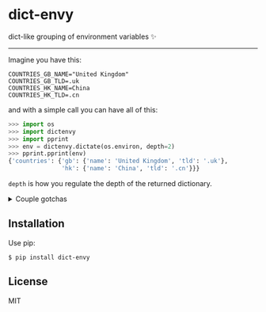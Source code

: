 # dict-envy

dict-like grouping of environment variables :sparkles:

---

Imagine you have this:

```
COUNTRIES_GB_NAME="United Kingdom"
COUNTRIES_GB_TLD=.uk
COUNTRIES_HK_NAME=China
COUNTRIES_HK_TLD=.cn
```

and with a simple call you can have all of this:

```python
>>> import os
>>> import dictenvy
>>> import pprint
>>> env = dictenvy.dictate(os.environ, depth=2)
>>> pprint.pprint(env)
{'countries': {'gb': {'name': 'United Kingdom', 'tld': '.uk'},
               'hk': {'name': 'China', 'tld': '.cn'}}}
```

`depth` is how you regulate the depth of the returned dictionary.

<details><summary>Couple gotchas</summary>

### #1

Sometimes you may encounter the following situation:

```
TERM_PROGRAM=Apple_Terminal
TERM=xterm-256color
```

In which case, the return value would still be a dict, but `TERM` value would have an empty key like so:

```python
>>> import dictenvy
>>> import pprint
>>> env = dictenvy.dictate({'TERM': 'xterm-256color', 'TERM_PROGRAM': 'Apple_Terminal'}, depth=1))
>>> pprint.pprint(env)
{'term': {'': 'xterm-256color', 'program': 'Apple_Terminal'}}
```

### #2

Variables that start with an underscore will be left alone.
</details>

## Installation

Use pip:

```shell
$ pip install dict-envy
```

## License

MIT
